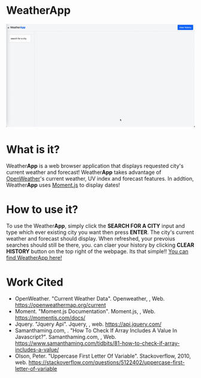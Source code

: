 # Weather**App**
![in action gif](/assets/op.gif)

# What is it?
Weather**App** is a web browser application that displays requested city's current weather and forecast! Weather**App** takes advantage of [OpenWeather](https://openweathermap.org/)'s current weather, UV index and forecast features. In addtion, Weather**App** uses [Moment.js](https://momentjs.com/) to display dates!

# How to use it?
To use the Weather**App**, simply click the **SEARCH FOR A CITY** input and type which ever existing city you want then press **ENTER**. The city's current weather and forecast should display. When refreshed, your prevoius searches should still be there, you. can claer your history by clicking **CLEAR HISTORY** button on the top right of the webpage.  Its that simple!! [You can find WeatherApp here!](https://deadstockskeleton.github.io/WeatherApp/)

# Work Cited
* OpenWeather. "Current Weather Data". Openweather, , Web. https://openweathermap.org/current
* Moment. "Moment.js Documentation". Moment.js, , Web. https://momentjs.com/docs/
* Jquery. "Jquery Api". Jquery, , web. https://api.jquery.com/
* Samanthaming.com, . "How To Check If Array Includes A Value In Javascript?". Samanthaming.com, , Web. https://www.samanthaming.com/tidbits/81-how-to-check-if-array-includes-a-value/
* Olson, Peter. "Uppercase First Letter Of Variable". Stackoverflow, 2010, web. https://stackoverflow.com/questions/5122402/uppercase-first-letter-of-variable
